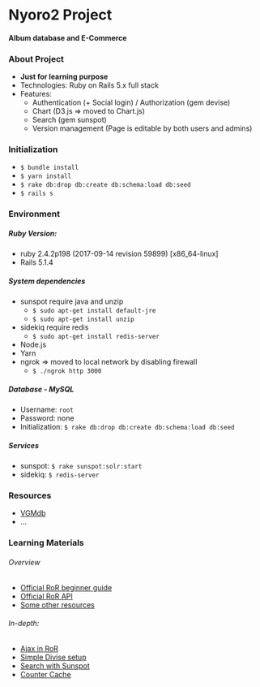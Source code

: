 # **Nyoro2 Project**
#### Album database and E-Commerce

### About Project
* **Just for learning purpose**
* Technologies: Ruby on Rails 5.x full stack
* Features:
  * Authentication (+ Social login) / Authorization (gem devise)
  * Chart (D3.js => moved to Chart.js)
  * Search (gem sunspot)
  * Version management (Page is editable by both users and admins)

### Initialization
* `$ bundle install`
* `$ yarn install`
* `$ rake db:drop db:create db:schema:load db:seed`
* `$ rails s`

### Environment
##### Ruby Version:
* ruby 2.4.2p198 (2017-09-14 revision 59899) [x86_64-linux]
* Rails 5.1.4

##### System dependencies
* sunspot require java and unzip
  * `$ sudo apt-get install default-jre`
  * `$ sudo apt-get install unzip`
* sidekiq require redis
  * `$ sudo apt-get install redis-server`
* Node.js
* Yarn
* ngrok => moved to local network by disabling firewall
  * `$ ./ngrok http 3000`

##### Database - MySQL
* Username: `root`
* Password: none
* Initialization: `$ rake db:drop db:create db:schema:load db:seed`

##### Services
* sunspot: `$ rake sunspot:solr:start`
* sidekiq: `$ redis-server`

### Resources
* [VGMdb](http://vgmdb.net/)
* ...

### Learning Materials

###### Overview
* [Official RoR beginner guide](http://guides.rubyonrails.org/getting_started.html)
* [Official RoR API](http://api.rubyonrails.org/)
* [Some other resources](https://github.com/TranBaVinhSon/awesome-programming-tutorials#ruby-on-rails)

###### In-depth:

* [Ajax in RoR](http://guides.rubyonrails.org/working_with_javascript_in_rails.html)
* [Simple Divise setup](https://launchschool.com/blog/how-to-use-devise-in-rails-for-authentication)
* [Search with Sunspot](https://github.com/sunspot/sunspot/wiki)
* [Counter Cache](http://railscasts.com/episodes/23-counter-cache-column)
